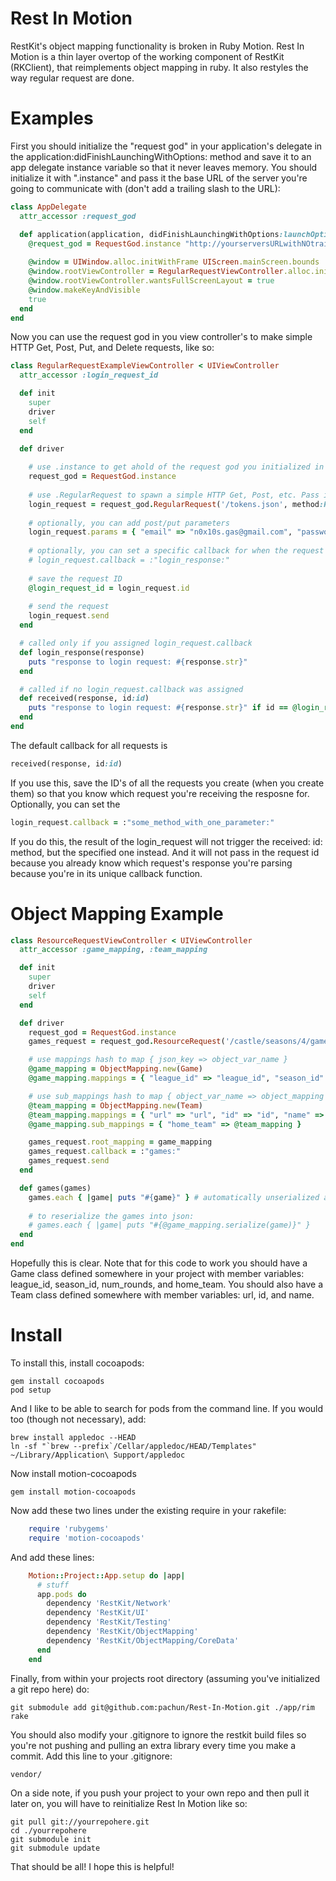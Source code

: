 # Rest In Motion

RestKit's object mapping functionality is broken in Ruby Motion. Rest In Motion is a thin layer overtop of the 
working component of RestKit (RKClient), that reimplements object mapping in ruby. It also restyles the way 
regular request are done.

# Examples

First you should initialize the "request god" in your application's delegate in the 
application:didFinishLaunchingWithOptions: method and save it to an app delegate instance variable so that it never
leaves memory. You should initialize it with ".instance" and pass it the base URL of the server you're going to 
communicate with (don't add a trailing slash to the URL):

```ruby
class AppDelegate
  attr_accessor :request_god

  def application(application, didFinishLaunchingWithOptions:launchOptions)
    @request_god = RequestGod.instance "http://yourserversURLwithNOtrailingslash.com"
  
    @window = UIWindow.alloc.initWithFrame UIScreen.mainScreen.bounds
    @window.rootViewController = RegularRequestViewController.alloc.init
    @window.rootViewController.wantsFullScreenLayout = true
    @window.makeKeyAndVisible
    true
  end
end
```

Now you can use the request god in you view controller's to make simple HTTP Get, Post, Put, and Delete requests, like so:

```ruby
class RegularRequestExampleViewController < UIViewController
  attr_accessor :login_request_id

  def init
    super
    driver
    self
  end

  def driver
  
    # use .instance to get ahold of the request god you initialized in your app delegate
    request_god = RequestGod.instance
    
    # use .RegularRequest to spawn a simple HTTP Get, Post, etc. Pass in the resource path, method, and callback delegate
    login_request = request_god.RegularRequest('/tokens.json', method:POST, delegate:self)
    
    # optionally, you can add post/put parameters
    login_request.params = { "email" => "n0x10s.gas@gmail.com", "password" => "password" }
    
    # optionally, you can set a specific callback for when the request results return; more on this later
    # login_request.callback = :"login_response:"
    
    # save the request ID
    @login_request_id = login_request.id
    
    # send the request
    login_request.send
  end

  # called only if you assigned login_request.callback
  def login_response(response)
    puts "response to login request: #{response.str}"
  end

  # called if no login_request.callback was assigned
  def received(response, id:id)
    puts "response to login request: #{response.str}" if id == @login_request_id
  end
end
```

The default callback for all requests is
```ruby
received(response, id:id)
```
If you use this, save the ID's of all the requests you create (when you create them) so that you know which 
request you're receiving the resposne for. Optionally, you can set the
```ruby
login_request.callback = :"some_method_with_one_parameter:"
```
If you do this, the result of the login_request will not trigger the received: id: method, but the specified one instead. 
And it will not pass in the request id because you already know which request's response you're parsing because you're 
in its unique callback function.

# Object Mapping Example

```ruby
class ResourceRequestViewController < UIViewController
  attr_accessor :game_mapping, :team_mapping

  def init
    super
    driver
    self
  end

  def driver
    request_god = RequestGod.instance
    games_request = request_god.ResourceRequest('/castle/seasons/4/games.json?auth_token=tok', method:GET, delegate:self)

    # use mappings hash to map { json_key => object_var_name }
    @game_mapping = ObjectMapping.new(Game)
    @game_mapping.mappings = { "league_id" => "league_id", "season_id" => "season_id", "rounds_count" => "num_rounds", "home_team" => "home_team" }

    # use sub_mappings hash to map { object_var_name => object_mapping }
    @team_mapping = ObjectMapping.new(Team)
    @team_mapping.mappings = { "url" => "url", "id" => "id", "name" => "name" }
    @game_mapping.sub_mappings = { "home_team" => @team_mapping }

    games_request.root_mapping = game_mapping
    games_request.callback = :"games:"
    games_request.send
  end

  def games(games)
    games.each { |game| puts "#{game}" } # automatically unserialized and mapped to an array of game ojects
    
    # to reserialize the games into json:
    # games.each { |game| puts "#{@game_mapping.serialize(game)}" }
  end
end
```

Hopefully this is clear. Note that for this code to work you should have a Game class defined somewhere in your project 
with member variables: league_id, season_id, num_rounds, and home_team. You should also have a Team class defined 
somewhere with member variables: url, id, and name.

# Install

To install this, install cocoapods:

    gem install cocoapods
    pod setup
    
And I like to be able to search for pods from the command line. If you would too (though not necessary), add:

    brew install appledoc --HEAD
    ln -sf "`brew --prefix`/Cellar/appledoc/HEAD/Templates" ~/Library/Application\ Support/appledoc
    
Now install motion-cocoapods

    gem install motion-cocoapods
    
Now add these two lines under the existing require in your rakefile:
```ruby
    require 'rubygems'
    require 'motion-cocoapods'
```
    
And add these lines:
```ruby
    Motion::Project::App.setup do |app|
      # stuff
      app.pods do
        dependency 'RestKit/Network'
        dependency 'RestKit/UI'
        dependency 'RestKit/Testing'
        dependency 'RestKit/ObjectMapping'
        dependency 'RestKit/ObjectMapping/CoreData'
      end
    end
```

Finally, from within your projects root directory (assuming you've initialized a git repo here) do:

    git submodule add git@github.com:pachun/Rest-In-Motion.git ./app/rim
    rake

You should also modify your .gitignore to ignore the restkit build files so you're not pushing and pulling an 
extra library every time you make a commit. Add this line to your .gitignore:

    vendor/
    
On a side note, if you push your project to your own repo and then pull it later on, you will have to reinitialize 
Rest In Motion like so:

    git pull git://yourrepohere.git
    cd ./yourrepohere
    git submodule init
    git submodule update
    
That should be all! I hope this is helpful!